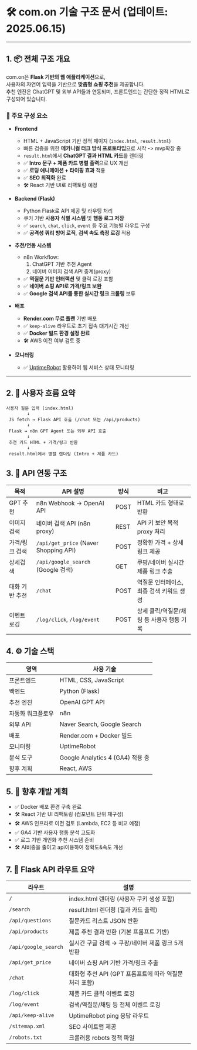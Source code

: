 # 🛠 com.on 기술 구조 문서 (업데이트: 2025.06.15)

---

## 1. 📦 전체 구조 개요

com.on은 **Flask 기반의 웹 애플리케이션**으로,  
사용자의 자연어 입력을 기반으로 **맞춤형 쇼핑 추천**을 제공합니다.  
추천 엔진은 ChatGPT 및 외부 API들과 연동되며, 프론트엔드는 간단한 정적 HTML로 구성되어 있습니다.

### 🧱 주요 구성 요소

- **Frontend**
  - HTML + JavaScript 기반 정적 페이지 (`index.html`, `result.html`)
  - 빠른 검증을 위한 **메카니컬 터크 방식 프로토타입**으로 시작 -> mvp확장 중
  - `result.html`에서 **ChatGPT 결과 HTML 카드**를 렌더링
  - ✅ **Intro 문구 + 제품 카드 병렬 출력**으로 UX 개선
  - ✅ **로딩 애니메이션 + 타이핑 효과** 적용
  - ✅ **SEO 최적화** 완료
  - 🛠 React 기반 UI로 리팩토링 예정

- **Backend (Flask)**
  - Python Flask로 API 제공 및 라우팅 처리
  - 쿠키 기반 **사용자 식별 시스템** 및 **행동 로그 저장**
  - ✅ `search`, `chat`, `click`, `event` 등 주요 기능별 라우트 구성
  - ✅ **공격성 쿼리 방어 로직**, **검색 속도 측정 로깅** 적용

- **추천/연동 시스템**
  - n8n Workflow:
    1. ChatGPT 기반 추천 Agent
    2. 네이버 이미지 검색 API 중계(proxy)
  - ✅ **역질문 기반 인터랙션** 및 클릭 로깅 포함
  - ✅ **네이버 쇼핑 API로 가격/링크 보완**
  - ✅ **Google 검색 API를 통한 실시간 링크 크롤링** 보류

- **배포**
  - **Render.com 무료 플랜** 기반 배포
  - ✅ `keep-alive` 라우트로 초기 접속 대기시간 개선
  - ✅ **Docker 빌드 환경 설정 완료**
  - 🛠 AWS 이전 여부 검토 중

- **모니터링**
  - ✅ [UptimeRobot](https://uptimerobot.com/) 활용하여 웹 서비스 상태 모니터링

---

## 2. 🔁 사용자 흐름 요약

```plaintext
사용자 질문 입력 (index.html)
        ↓
 JS fetch → Flask API 호출 (/chat 또는 /api/products)
        ↓
 Flask → n8n GPT Agent 또는 외부 API 호출
        ↓
 추천 카드 HTML + 가격/링크 반환
        ↓
 result.html에서 병렬 렌더링 (Intro + 제품 카드)
```

## 3. 🔗 API 연동 구조

| 목적        | API 설명                             | 방식    | 비고                             |
|-----------|------------------------------------|-------|--------------------------------|
| GPT 추천     | n8n Webhook → OpenAI API            | POST  | HTML 카드 형태로 반환               |
| 이미지 검색   | 네이버 검색 API (n8n proxy)           | REST  | API 키 보안 목적 proxy 처리        |
| 가격/링크 검색 | `/api/get_price` (Naver Shopping API) | POST  | 정확한 가격 + 상세 링크 제공        |
| 상세검색     | `/api/google_search` (Google 검색)    | GET   | 쿠팡/네이버 실시간 제품 링크 추출     |
| 대화 기반 추천 | `/chat`                              | POST  | 역질문 인터페이스, 최종 검색 키워드 생성 |
| 이벤트 로깅  | `/log/click`, `/log/event`            | POST  | 상세 클릭/역질문/채팅 등 사용자 행동 기록 |

## 4. ⚙️ 기술 스택

| 영역        | 사용 기술                             |
|-----------|------------------------------------|
| 프론트엔드    | HTML, CSS, JavaScript               |
| 백엔드      | Python (Flask)                      |
| 추천 엔진    | OpenAI GPT API                     |
| 자동화 워크플로우 | n8n                                 |
| 외부 API    | Naver Search, Google Search         |
| 배포       | Render.com + Docker 빌드             |
| 모니터링     | UptimeRobot                         |
| 분석 도구    | Google Analytics 4 (GA4) 적용 중     |
| 향후 계획    | React, AWS                          |


## 5. 🚧 향후 개발 계획

- ✅ Docker 배포 환경 구축 완료
- 🛠 React 기반 UI 리팩토링 (컴포넌트 단위 재구성)
- 🛠 AWS 인프라로 이전 검토 (Lambda, EC2 등 비교 예정)
- ✅ GA4 기반 사용자 행동 분석 고도화
- ✅ 로그 기반 개인화 추천 시스템 준비
- 🛠 AI비중을 줄이고 api이용하여 정확도&속도 개선

## 7. 🧪 Flask API 라우트 요약

| 라우트                  | 설명                                               |
|----------------------|--------------------------------------------------|
| `/`                  | index.html 렌더링 (사용자 쿠키 생성 포함)                |
| `/search`            | result.html 렌더링 (결과 카드 출력)                    |
| `/api/questions`     | 질문카드 리스트 JSON 반환                                 |
| `/api/products`      | 제품 추천 결과 반환 (기본 프롬프트 기반)                    |
| `/api/google_search` | 실시간 구글 검색 → 쿠팡/네이버 제품 링크 5개 반환             |
| `/api/get_price`     | 네이버 쇼핑 API 기반 가격/링크 추출                        |
| `/chat`              | 대화형 추천 API (GPT 프롬프트에 따라 역질문 처리 포함)         |
| `/log/click`         | 제품 카드 클릭 이벤트 로깅                                 |
| `/log/event`         | 검색/역질문/채팅 등 전체 이벤트 로깅                         |
| `/api/keep-alive`    | UptimeRobot ping 응답 라우트                               |
| `/sitemap.xml`       | SEO 사이트맵 제공                                       |
| `/robots.txt`        | 크롤러용 robots 정책 파일                                 |
